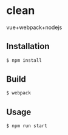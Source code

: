 # clean
vue+webpack+nodejs
## Installation

```bash
$ npm install
```

## Build

```bash
$ webpack
```

## Usage

```bash
$ npm run start
```
